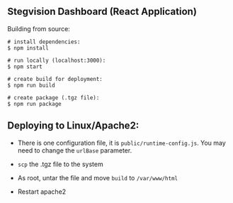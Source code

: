## Stegvision Dashboard (React Application)

Building from source:
```
# install dependencies:
$ npm install

# run locally (localhost:3000):
$ npm start

# create build for deployment:
$ npm run build

# create package (.tgz file):
$ npm run package
```

## Deploying to Linux/Apache2:

* There is one configuration file, it is `public/runtime-config.js`.  You may need to change the `urlBase` parameter.

* `scp` the .tgz file to the system

* As root, untar the file and move `build` to `/var/www/html`

* Restart apache2
